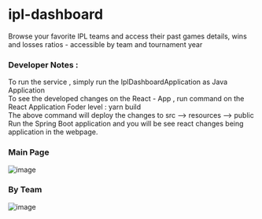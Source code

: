 # ipl-dashboard

Browse your favorite IPL teams and access their past games details, wins and
losses ratios - accessible by team and tournament year

### Developer Notes : 
To run the service , simply run the IplDashboardApplication  as Java Application\
To see the developed changes on the React - App , run command on the React Application Foder level : yarn build\
The above command will deploy the changes to src --> resources --> public\
Run the Spring Boot application and you will be see react changes being application in the webpage.

### Main Page

![image](https://user-images.githubusercontent.com/59485946/137789457-751c8fc7-0b1c-4d3f-8992-46e93b5bfb7a.png)

### By Team
![image](https://user-images.githubusercontent.com/59485946/137789595-09a4217d-2470-469e-9d93-d946a34e4f11.png)
